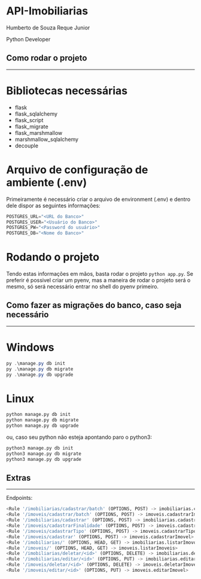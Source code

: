 # API-Imobiliarias
Humberto de Souza Reque Junior

Python Developer

## Como rodar o projeto
------

# Bibliotecas necessárias

- flask
- flask_sqlalchemy
- flask_script
- flask_migrate
- flask_marshmallow
- marshmallow_sqlalchemy
- decouple

# Arquivo de configuração de ambiente (.env)

Primeiramente é necessário criar o arquivo de environment (.env) e dentro dele dispor as seguintes informações:
```python
POSTGRES_URL="<URL do Banco>"
POSTGRES_USER="<Usuário do Banco>"
POSTGRES_PW="<Password do usuário>"
POSTGRES_DB="<Nome do Banco>"
```

# Rodando o projeto

Tendo estas informações em mãos, basta rodar o projeto `python app.py`.
Se preferir é possivel criar um pyenv, mas a maneira de rodar o projeto será o mesmo, só será necessário entrar no shell do pyenv primeiro.



## Como fazer as migrações do banco, caso seja necessário
------

# Windows

```PowerShell
py .\manage.py db init
py .\manage.py db migrate
py .\manage.py db upgrade
```

# Linux

```sh
python manage.py db init
python manage.py db migrate
python manage.py db upgrade
```

ou, caso seu python não esteja apontando paro o python3:

```sh
python3 manage.py db init
python3 manage.py db migrate
python3 manage.py db upgrade
```

## Extras
------


Endpoints:
```Python
<Rule '/imobiliarias/cadastrar/batch' (OPTIONS, POST) -> imobiliarias.cadastrarImobiliarias>
<Rule '/imoveis/cadastrar/batch' (OPTIONS, POST) -> imoveis.cadastrarImoveis>
<Rule '/imobiliarias/cadastrar' (OPTIONS, POST) -> imobiliarias.cadastrarImobiliaria>
<Rule '/imoveis/cadastrarFinalidade' (OPTIONS, POST) -> imoveis.cadastrarFinalidadeImovel>
<Rule '/imoveis/cadastrarTipo' (OPTIONS, POST) -> imoveis.cadastrarTipoImovel>
<Rule '/imoveis/cadastrar' (OPTIONS, POST) -> imoveis.cadastrarImovel>
<Rule '/imobiliarias/' (OPTIONS, HEAD, GET) -> imobiliarias.listarImovobilirias>
<Rule '/imoveis/' (OPTIONS, HEAD, GET) -> imoveis.listarImoveis>
<Rule '/imobiliarias/deletar/<id>' (OPTIONS, DELETE) -> imobiliarias.deletarImobiliaria>
<Rule '/imobiliarias/editar/<id>' (OPTIONS, PUT) -> imobiliarias.editarImobiliaria>
<Rule '/imoveis/deletar/<id>' (OPTIONS, DELETE) -> imoveis.deletarImovel>
<Rule '/imoveis/editar/<id>' (OPTIONS, PUT) -> imoveis.editarImovel>
```
